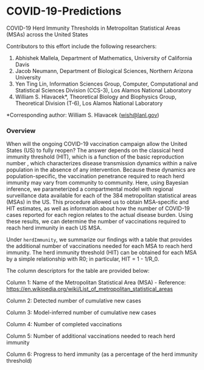 # COVID-19-Predictions
COVID-19 Herd Immunity Thresholds in Metropolitan Statistical Areas (MSAs) across the United States

Contributors to this effort include the following researchers:
1. Abhishek Mallela, Department of Mathematics, University of California Davis
2. Jacob Neumann, Department of Biological Sciences, Northern Arizona University
3. Yen Ting Lin, Information Sciences Group, Computer, Computational and Statistical Sciences Division (CCS-3), Los Alamos National Laboratory
4. William S. Hlavacek*, Theoretical Biology and Biophysics Group, Theoretical Division (T-6), Los Alamos National Laboratory<br>

*Corresponding author: William S. Hlavacek (wish@lanl.gov)

### Overview

When will the ongoing COVID-19 vaccination campaign allow the United States (US) to fully reopen? The answer depends on the classical herd immunity threshold (HIT), which is a function of the basic reproduction number , which characterizes disease transmission dynamics within a naïve population in the absence of any intervention. Because these dynamics are population-specific, the vaccination penetrance required to reach herd immunity may vary from community to community. Here, using Bayesian inference, we parameterized a compartmental model with regional surveillance data available for each of the 384 metropolitan statistical areas (MSAs) in the US. This procedure allowed us to obtain MSA-specific  and HIT estimates, as well as information about how the number of COVID-19 cases reported for each region relates to the actual disease burden. Using these results, we can determine the number of vaccinations required to reach herd immunity in each US MSA.

Under ```herdImmunity```, we summarize our findings with a table that provides the additional number of vaccinations needed for each MSA to reach herd immunity. The herd immunity threshold (HIT) can be obtained for each MSA by a simple relationship with R0; in particular, HIT = 1 - 1/R_0.

The column descriptors for the table are provided below:

Column 1: Name of the Metropolitan Statistical Area (MSA) - Reference: https://en.wikipedia.org/wiki/List_of_metropolitan_statistical_areas

Column 2: Detected number of cumulative new cases 

Column 3: Model-inferred number of cumulative new cases 

Column 4: Number of completed vaccinations

Column 5: Number of additional vaccinations needed to reach herd immunity

Column 6: Progress to herd immunity (as a percentage of the herd immunity threshold)
